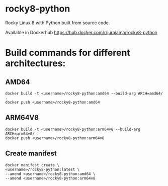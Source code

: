 # rocky8-python
Rocky Linux 8 with Python built from source code.

Available in Dockerhub https://hub.docker.com/r/jurajama/rocky8-python


# Build commands for different architectures:

## AMD64
```
docker build -t <username>/rocky8-python:amd64 --build-arg ARCH=amd64/ .
docker push <username>/rocky8-python:amd64
```

## ARM64V8
```
docker build -t <username>/rocky8-python:arm64v8 --build-arg ARCH=arm64v8/ .
docker push <username>/rocky8-python:arm64v8
```

## Create manifest
```
docker manifest create \
<username>/rocky8-python:latest \
--amend <username>/rocky8-python:amd64 \
--amend <username>/rocky8-python:arm64v8
```